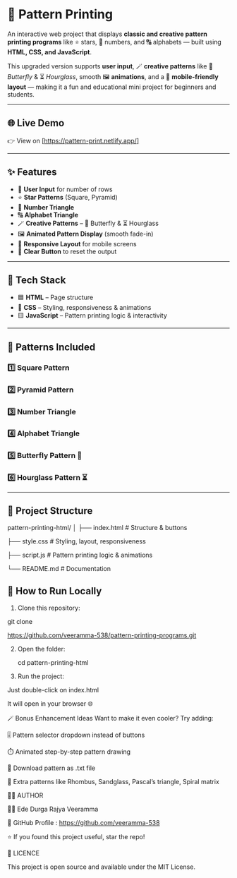 
# 🧠 Pattern Printing 

An interactive web project that displays **classic and creative pattern printing programs** like ⭐ stars, 🔢 numbers, and 🔠 alphabets — built using **HTML, CSS, and JavaScript**.

This upgraded version supports **user input**, 🪄 **creative patterns** like 🦋 *Butterfly* & ⏳ *Hourglass*, smooth 🖼️ **animations**, and a 📱 **mobile-friendly layout** — making it a fun and educational mini project for beginners and students.

---

## 🌐 **Live Demo**
👉 View on [https://pattern-print.netlify.app/]

---

## ✨ **Features**
- 🌈 **User Input** for number of rows  
- ⭐ **Star Patterns** (Square, Pyramid)  
- 🔢 **Number Triangle**  
- 🔠 **Alphabet Triangle**  
- 🪄 **Creative Patterns** – 🦋 Butterfly & ⏳ Hourglass  
- 🖼️ **Animated Pattern Display** (smooth fade-in)  
- 📱 **Responsive Layout** for mobile screens  
- 🧼 **Clear Button** to reset the output

---

## 🧰 **Tech Stack**
- 🟦 **HTML** – Page structure  
- 🎨 **CSS** – Styling, responsiveness & animations  
- 🟨 **JavaScript** – Pattern printing logic & interactivity

---

## 📝 **Patterns Included**

### 1️⃣ Square Pattern


### 2️⃣ Pyramid Pattern
   


### 3️⃣ Number Triangle



### 4️⃣ Alphabet Triangle



### 5️⃣ Butterfly Pattern 🦋


### 6️⃣ Hourglass Pattern ⏳

---

## 📂 **Project Structure**
pattern-printing-html/
│
├── index.html # Structure & buttons

├── style.css # Styling, layout, responsiveness

├── script.js # Pattern printing logic & animations

└── README.md # Documentation





## 🚀 **How to Run Locally**

1. Clone this repository:

 git clone 
 
 https://github.com/veeramma-538/pattern-printing-programs.git

2. Open the folder:

    cd pattern-printing-html

3. Run the project:

Just double-click on index.html

It will open in your browser 🌐




🪄 Bonus Enhancement Ideas
Want to make it even cooler? Try adding:

🎚️ Pattern selector dropdown instead of buttons

⏱️ Animated step-by-step pattern drawing

💾 Download pattern as .txt file

🔸 Extra patterns like Rhombus, Sandglass, Pascal’s triangle, Spiral matrix




🧑‍💻 AUTHOR 

👩‍💻 Ede Durga Rajya Veeramma

📌 GitHub Profile : https://github.com/veeramma-538

⭐ If you found this project useful, star the repo!




📝 LICENCE


This project is open source and available under the MIT License.


